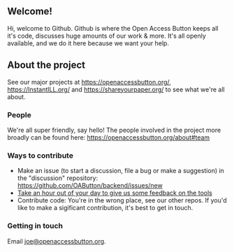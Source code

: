 ## Welcome!

Hi, welcome to Github. Github is where the Open Access Button keeps all it's code, discusses huge amounts of our work & more. It's all openly available, and we do it here because we want your help.

## About the project

See our major projects at https://openaccessbutton.org/, https://InstantILL.org/ and https://shareyourpaper.org/ to see what we're all about.

### People

We're all super friendly, say hello! The people involved in the project more broadly can be found here: https://openaccessbutton.org/about#team

### Ways to contribute

* Make an issue (to start a discussion, file a bug or make a suggestion) in the "discussion" repository: https://github.com/OAButton/backend/issues/new
* [Take an hour out of your day to give us some feedback on the tools](https://docs.google.com/forms/d/e/1FAIpQLSdK3wRKixTVtjn0o8RWvU1MlPPIIKRBsBrHHi6ER_4A3YAmUA/viewform?c=0&w=1&usp=send_form)
* Contribute code: You're in the wrong place, see our other repos. If you'd like to make a sigificant contribution, it's best to get in touch.

### Getting in touch

Email joe@openaccessbutton.org.
